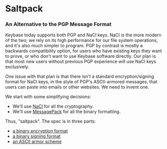 # Saltpack
### An Alternative to the PGP Message Format

Keybase today supports both PGP and NaCl keys. NaCl is the more modern of the
two; we rely on its high performance for our file system operations, and it's
also much simpler to program. PGP by contrast is mostly a backwards
compatibility option, for users who have existing keys they want to prove, or
who don't want to use Keybase software directly. Our plan is that most new
users without previous PGP experience will use NaCl keys exclusively.

One issue with that plan is that there isn't a standard encryption/signing
format for NaCl keys, in the style of PGP's ASCII-armored messages, that users
can paste into emails or other websites. We need to invent one.

We start with some simplifying decisions:

- We'll use [NaCl](http://nacl.cr.yp.to/) for all the cryptography.
- We'll use [MessagePack](http://msgpack.org/index.html) for all the binary
  formatting.

Thus, "saltpack". The spec is in three parts:

- [a binary encryption format](saltpack_encryption.md)
- [a binary signing format](saltpack_signing.md)
- [an ASCII armor scheme](saltpack_armor.md)
